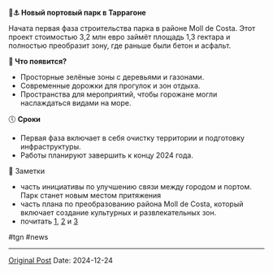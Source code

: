 **🌳⚓️ Новый портовый парк в Таррагоне**

Начата первая фаза строительства парка в районе Moll de Costa. Этот проект стоимостью 3,2 млн евро займёт площадь 1,3 гектара и полностью преобразит зону, где раньше были бетон и асфальт.

**🌿 Что появится?**
- Просторные зелёные зоны с деревьями и газонами.
- Современные дорожки для прогулок и зон отдыха.
- Пространства для мероприятий, чтобы горожане могли наслаждаться видами на море.

🕔 **Сроки**
- Первая фаза включает в себя очистку территории и подготовку инфраструктуры.
- Работы планируют завершить к концу 2024 года.

📜 Заметки
- часть инициативы по улучшению связи между городом и портом.  Парк станет новым местом притяжения 
- часть плана по преобразованию района Moll de Costa, который включает создание культурных и развлекательных зон.
- почитать [1](https://www.diarioelcanal.com/parc-del-port-tarragona/), [2](https://laciutat.cat/es/la-ciudad-de-tarragona/port-tarragona-inicia-fase-1-obres-nou-parc-port) и [3](https://www.elestrechodigital.com/2024/12/03/comienzan-las-obras-del-nuevo-parque-del-puerto-en-tarragona/)

#tgn #news

---
[Original Post](https://t.me/lev2tarragona/2922)
Date: 2024-12-24
